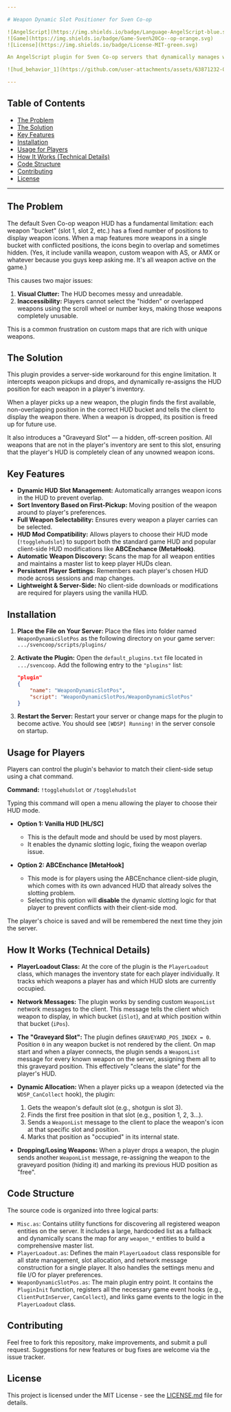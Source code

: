 ```yaml
---

# Weapon Dynamic Slot Positioner for Sven Co-op

![AngelScript](https://img.shields.io/badge/Language-AngelScript-blue.svg)
![Game](https://img.shields.io/badge/Game-Sven%20Co--op-orange.svg)
![License](https://img.shields.io/badge/License-MIT-green.svg)

An AngelScript plugin for Sven Co-op servers that dynamically manages weapon HUD slots to prevent overlap and ensure all weapons are selectable, especially on maps with a large number of custom weapons.

![hud_behavior_1](https://github.com/user-attachments/assets/63871232-0543-4f24-9392-acbe54be7ee6)

---
```


## Table of Contents
* [The Problem](#the-problem)
* [The Solution](#the-solution)
* [Key Features](#key-features)
* [Installation](#installation)
* [Usage for Players](#usage-for-players)
* [How It Works (Technical Details)](#how-it-works-technical-details)
* [Code Structure](#code-structure)
* [Contributing](#contributing)
* [License](#license)

---

## The Problem

The default Sven Co-op weapon HUD has a fundamental limitation: each weapon "bucket" (slot 1, slot 2, etc.) has a fixed number of positions to display weapon icons. When a map features more weapons in a single bucket with conflicted positions, the icons begin to overlap and sometimes hidden. 
(Yes, it include vanilla weapon, custom weapon with AS, or AMX or whatever because you guys keep asking me. It's all weapon active on the game.)

This causes two major issues:
1.  **Visual Clutter:** The HUD becomes messy and unreadable.
2.  **Inaccessibility:** Players cannot select the "hidden" or overlapped weapons using the scroll wheel or number keys, making those weapons completely unusable.

This is a common frustration on custom maps that are rich with unique weapons.

## The Solution

This plugin provides a server-side workaround for this engine limitation. It intercepts weapon pickups and drops, and dynamically re-assigns the HUD position for each weapon in a player's inventory.

When a player picks up a new weapon, the plugin finds the first available, non-overlapping position in the correct HUD bucket and tells the client to display the weapon there. When a weapon is dropped, its position is freed up for future use.

It also introduces a "Graveyard Slot" — a hidden, off-screen position. All weapons that are not in the player's inventory are sent to this slot, ensuring that the player's HUD is completely clean of any unowned weapon icons.

## Key Features

-   **Dynamic HUD Slot Management:** Automatically arranges weapon icons in the HUD to prevent overlap.
-   **Sort Inventory Based on First-Pickup:** Moving position of the weapon around to player's preferences.
-   **Full Weapon Selectability:** Ensures every weapon a player carries can be selected.
-   **HUD Mod Compatibility:** Allows players to choose their HUD mode (`!togglehudslot`) to support both the standard game HUD and popular client-side HUD modifications like **ABCEnchance (MetaHook)**.
-   **Automatic Weapon Discovery:** Scans the map for all weapon entities and maintains a master list to keep player HUDs clean.
-   **Persistent Player Settings:** Remembers each player's chosen HUD mode across sessions and map changes.
-   **Lightweight & Server-Side:** No client-side downloads or modifications are required for players using the vanilla HUD.

## Installation

1.  **Place the File on Your Server:**
    Place the files into folder named `WeaponDynamicSlotPos` as the following directory on your game server:
    `.../svencoop/scripts/plugins/`

2.  **Activate the Plugin:**
    Open the `default_plugins.txt` file located in `.../svencoop`. Add the following entry to the `"plugins"` list:

    ```json
    "plugin"
    {
        "name": "WeaponDynamicSlotPos",
        "script": "WeaponDynamicSlotPos/WeaponDynamicSlotPos"
    }
    ```

3.  **Restart the Server:**
    Restart your server or change maps for the plugin to become active. You should see `[WDSP] Running!` in the server console on startup.

## Usage for Players

Players can control the plugin's behavior to match their client-side setup using a chat command.

**Command:** `!togglehudslot` or `/togglehudslot`

Typing this command will open a menu allowing the player to choose their HUD mode.

-   **Option 1: Vanilla HUD [HL/SC]**
    -   This is the default mode and should be used by most players.
    -   It enables the dynamic slotting logic, fixing the weapon overlap issue.

-   **Option 2: ABCEnchance [MetaHook]**
    -   This mode is for players using the ABCEnchance client-side plugin, which comes with its own advanced HUD that already solves the slotting problem.
    -   Selecting this option will **disable** the dynamic slotting logic for that player to prevent conflicts with their client-side mod.

The player's choice is saved and will be remembered the next time they join the server.

## How It Works (Technical Details)

-   **PlayerLoadout Class:** At the core of the plugin is the `PlayerLoadout` class, which manages the inventory state for each player individually. It tracks which weapons a player has and which HUD slots are currently occupied.

-   **Network Messages:** The plugin works by sending custom `WeaponList` network messages to the client. This message tells the client which weapon to display, in which bucket (`iSlot`), and at which position within that bucket (`iPos`).

-   **The "Graveyard Slot":** The plugin defines `GRAVEYARD_POS_INDEX = 0`. Position `0` in any weapon bucket is not rendered by the client. On map start and when a player connects, the plugin sends a `WeaponList` message for every known weapon on the server, assigning them all to this graveyard position. This effectively "cleans the slate" for the player's HUD.

-   **Dynamic Allocation:** When a player picks up a weapon (detected via the `WDSP_CanCollect` hook), the plugin:
    1.  Gets the weapon's default slot (e.g., shotgun is slot 3).
    2.  Finds the first free position in that slot (e.g., position 1, 2, 3...).
    3.  Sends a `WeaponList` message to the client to place the weapon's icon at that specific slot and position.
    4.  Marks that position as "occupied" in its internal state.

-   **Dropping/Losing Weapons:** When a player drops a weapon, the plugin sends another `WeaponList` message, re-assigning the weapon to the graveyard position (hiding it) and marking its previous HUD position as "free".

## Code Structure

The source code is organized into three logical parts:

-   `Misc.as`: Contains utility functions for discovering all registered weapon entities on the server. It includes a large, hardcoded list as a fallback and dynamically scans the map for any `weapon_*` entities to build a comprehensive master list.
-   `PlayerLoadout.as`: Defines the main `PlayerLoadout` class responsible for all state management, slot allocation, and network message construction for a single player. It also handles the settings menu and file I/O for player preferences.
-   `WeaponDynamicSlotPos.as`: The main plugin entry point. It contains the `PluginInit` function, registers all the necessary game event hooks (e.g., `ClientPutInServer`, `CanCollect`), and links game events to the logic in the `PlayerLoadout` class.

## Contributing

Feel free to fork this repository, make improvements, and submit a pull request. Suggestions for new features or bug fixes are welcome via the issue tracker.

## License


This project is licensed under the MIT License - see the [LICENSE.md](LICENSE.md) file for details.




